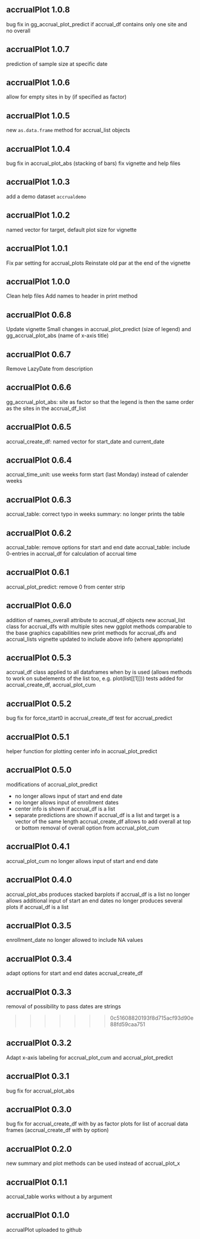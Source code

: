 accrualPlot 1.0.8
------------------
bug fix in gg_accrual_plot_predict if accrual_df contains only one site and no overall

accrualPlot 1.0.7
------------------
prediction of sample size at specific date

accrualPlot 1.0.6
------------------
allow for empty sites in by (if specified as factor)

accrualPlot 1.0.5
------------------
new `as.data.frame` method for accrual_list objects

accrualPlot 1.0.4
------------------

bug fix in accrual_plot_abs (stacking of bars) fix vignette and help files

accrualPlot 1.0.3
------------------
add a demo dataset `accrualdemo`

accrualPlot 1.0.2
------------------
named vector for target, default plot size for vignette

accrualPlot 1.0.1
------------------
Fix par setting for accrual_plots
Reinstate old par at the end of the vignette

accrualPlot 1.0.0
------------------
Clean help files
Add names to header in print method

accrualPlot 0.6.8
------------------
Update vignette
Small changes in accrual_plot_predict (size of legend) and gg_accrual_plot_abs (name of x-axis title)

accrualPlot 0.6.7
------------------
Remove LazyDate from description

accrualPlot 0.6.6
------------------
gg_accrual_plot_abs: site as factor so that the legend is then the same order as the sites in the accrual_df_list

accrualPlot 0.6.5
------------------
accrual_create_df: named vector for start_date and current_date

accrualPlot 0.6.4
------------------
accrual_time_unit: use weeks form start (last Monday) instead of calender weeks

accrualPlot 0.6.3
------------------
accrual_table: correct typo in weeks
summary: no longer prints the table

accrualPlot 0.6.2
------------------
accrual_table: remove options for start and end date
accrual_table: include 0-entries in accrual_df for calculation of accrual time

accrualPlot 0.6.1
------------------
accrual_plot_predict: remove 0 from center strip

accrualPlot 0.6.0
------------------
addition of names_overall attribute to accrual_df objects
new accrual_list class for accrual_dfs with multiple sites
new ggplot methods comparable to the base graphics capabilities
new print methods for accrual_dfs and accrual_lists
vignette updated to include above info (where appropriate)

accrualPlot 0.5.3
------------------
accrual_df class applied to all dataframes when by is used (allows methods to work on subelements of the list too, e.g. plot(list[[1]]))
tests added for accrual_create_df, accrual_plot_cum

accrualPlot 0.5.2
------------------
bug fix for force_start0 in accrual_create_df
test for accrual_predict

accrualPlot 0.5.1
------------------
helper function for plotting center info in accrual_plot_predict

accrualPlot 0.5.0
------------------
modifications of accrual_plot_predict
- no longer allows input of start and end date
- no longer allows input of enrollment dates
- center info is shown if accrual_df is a list
- separate predictions are shown if accrual_df is a list and target is a vector of the same length
accrual_create_df allows to add overall at top or bottom
removal of overall option from accrual_plot_cum

accrualPlot 0.4.1
------------------
accrual_plot_cum no longer allows input of start and end date

accrualPlot 0.4.0
------------------
accrual_plot_abs produces stacked barplots if accrual_df is a list
no longer allows additional input of start an end dates
no longer produces several plots if accrual_df is a list

accrualPlot 0.3.5
------------------
enrollment_date no longer allowed to include NA values

accrualPlot 0.3.4
------------------
adapt options for start and end dates accrual_create_df

accrualPlot 0.3.3
------------------
removal of possibility to pass dates are strings
>>>>>>> 0c51608820193f8d715acf93d90e88fd59caa751

accrualPlot 0.3.2
------------------
Adapt x-axis labeling for accrual_plot_cum and accrual_plot_predict

accrualPlot 0.3.1
------------------
bug fix for accrual_plot_abs

accrualPlot 0.3.0
------------------
bug fix for accrual_create_df with by as factor
plots for list of accrual data frames (accrual_create_df with by option)

accrualPlot 0.2.0
------------------
new summary and plot methods can be used instead of accrual_plot_x

accrualPlot 0.1.1
------------------
accrual_table works without a by argument

accrualPlot 0.1.0
------------------
accrualPlot uploaded to github

